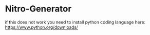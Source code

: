 # Nitro-Generator
if this does not work you need to install python coding language here:
https://www.python.org/downloads/

